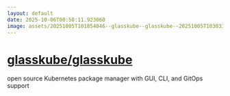 ```yaml
---
layout: default
date: 2025-10-06T00:50:11.923060
image: assets/20251005T101854046--glasskube--glasskube--20251005T103033723--cropped.png
---
```


# [glasskube/glasskube](https://github.com/glasskube/glasskube)

open source Kubernetes package manager with GUI, CLI, and GitOps support
